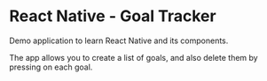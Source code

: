 # React Native - Goal Tracker

Demo application to learn React Native and its components.

The app allows you to create a list of goals, and also delete them by pressing on each goal.
